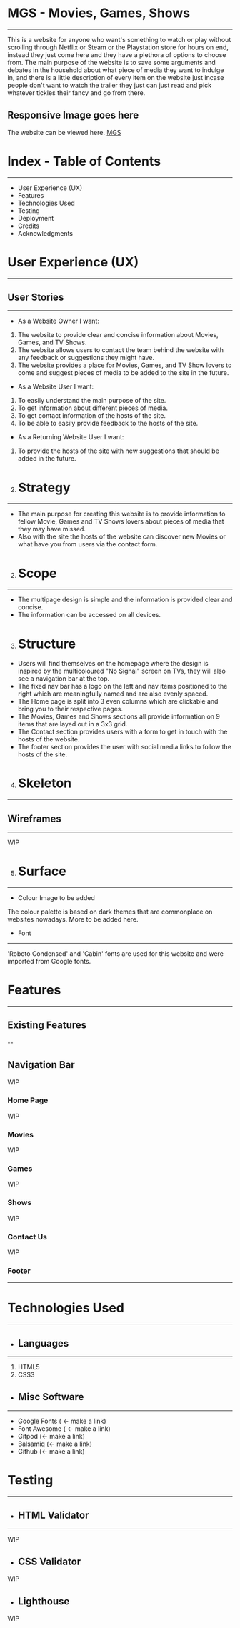 # MGS - Movies, Games, Shows
---
This is a website for anyone who want's something to watch or play without scrolling through Netflix or Steam or the Playstation store for hours on end, instead they just come here and they have a plethora of options to choose from. The main purpose of the website is to save some arguments and debates in the household about what piece of media they want to indulge in, and there is a little description of every item on the website just incase people don't want to watch the trailer they just can just read and pick whatever tickles their fancy and go from there.
## Responsive Image goes here
The website can be viewed here. [MGS](https://shanecdev.github.io/MGS/index.html)

# Index - Table of Contents
---
- User Experience (UX)
- Features
- Technologies Used
- Testing
- Deployment
- Credits
- Acknowledgments

# User Experience (UX)
---
## User Stories
---
- As a Website Owner I want:
1. The website to provide clear and concise information about Movies, Games, and TV Shows.
2. The website allows users to contact the team behind the website with any feedback or suggestions they might have.
3. The website provides a place for Movies, Games, and TV Show lovers to come and suggest pieces of media to be added to the site in the future.

- As a Website User I want:
1. To easily understand the main purpose of the site.
2. To get information about different pieces of media.
3. To get contact information of the hosts of the site.
4. To be able to easily provide feedback to the hosts of the site.

- As a Returning Website User I want:
1. To provide the hosts of the site with new suggestions that should be added in the future.

1. # Strategy
---
- The main purpose for creating this website is to provide information to fellow Movie, Games and TV Shows lovers about pieces of media that they may have missed.
- Also with the site the hosts of the website can discover new Movies or what have you from users via the contact form.

2. # Scope
---
- The multipage design is simple and the information is provided clear and concise.
- The information can be accessed on all devices.

3. # Structure
- Users will find themselves on the homepage where the design is inspired by the multicoloured "No Signal" screen on TVs, they will also see a navigation bar at the top.
- The fixed nav bar has a logo on the left and nav items positioned to the right which are meaningfully named and are also evenly spaced.
- The Home page is split into 3 even columns which are clickable and bring you to their respective pages.
- The Movies, Games and Shows sections all provide information on 9 items that are layed out in a 3x3 grid.
- The Contact section provides users with a form to get in touch with the hosts of the website.
- The footer section provides the user with social media links to follow the hosts of the site.

4. # Skeleton
---

## Wireframes
---
WIP

5. # Surface
---
- Colour
Image to be added

The colour palette is based on dark themes that are commonplace on websites nowadays. More to be added here.

- Font
---
'Roboto Condensed' and 'Cabin' fonts are used for this website and were imported from Google fonts.

# Features
---

## Existing Features
--

## Navigation Bar
WIP

### Home Page
WIP

### Movies
WIP

### Games
WIP

### Shows
WIP

### Contact Us
WIP

### Footer
---

# Technologies Used
---

- ## Languages
---
1. HTML5
2. CSS3

- ## Misc Software
---
- Google Fonts ( <- make a link)
- Font Awesome ( <- make a link)
- Gitpod (<- make a link)
- Balsamiq (<- make a link)
- Github (<- make a link)

# Testing
---
- ## HTML Validator
---
WIP

- ## CSS Validator
WIP

- ## Lighthouse
WIP

